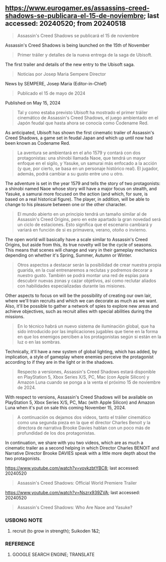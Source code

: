 ## https://www.eurogamer.es/assassins-creed-shadows-se-publicara-el-15-de-noviembre; last accessed: 20240520; from 20240518

> Assassin's Creed Shadows se publicará el 15 de noviembre

Assassin's Creed Shadows is being launched on the 15th of November

> Primer tráiler y detalles de la nueva entrega de la saga de Ubisoft.

The first trailer and details of the new entry to the Ubisoft saga.

> Noticias por Josep Maria Sempere Director

News by SEMPERE, Josep Maria (Editor-in-Chief)

> Publicado el 15 de mayo de 2024

Published on May 15, 2024

> Tal y como estaba previsto Ubisoft ha mostrado el primer tráiler cinemático de Assassin's Creed Shadows, el juego ambientado en el Japón feudal que hasta ahora se conocía como Codename Red.

As anticipated, Ubisoft has shown the first cinematic trailer of Assassin's Creed Shadows, a game set in feudal Japan and which up until now had been known as Codename Red.

> La aventura se ambientará en el año 1579 y contará con dos protagonistas: una shinobi llamada Naoe, que tendrá un mayor enfoque en el sigilo, y Yasuke, un samurai más enfocado a la acción (y que, por cierto, se basa en un personaje histórico real). El jugador, además, podrá cambiar a su gusto entre uno u otro.

The adventure is set in the year 1579 and tells the story of two protagonists: a shinobi named Naoe whose story will have a major focus on stealth, and Yasuke, a samurai more focused on the action (and which, for sure, is based on a real historical figure). The player, in addition, will be able to change to his pleasure between one or the other character.

> El mundo abierto en un principio tendrá un tamaño similar al de Assassin's Creed Origins, pero en este apartado la gran novedad será un ciclo de estaciones. Esto significa que el escenario cambiará y variará en función de si es primavera, verano, otoño o invierno.

The open world will basically have a scale similar to Assassin's Creed Origins, but aside from this, its true novelty will be the cycle of seasons. This means that scenes will change and vary in their gameplay mechanics depending on whether it's Spring, Summer, Autumn or Winter.

> Otros aspectos a destacar serán la posibilidad de crear nuestra propia guarida, en la cual entrenaremos a reclutas y podremos decorar a nuestro gusto. También se podrá montar una red de espías para descubrir nuevas zonas y cazar objetivos, así como reclutar aliados con habilidades especializadas durante las misiones.

Other aspects to focus on will be the possibility of creating our own lair, where we'll train recruits and which we can decorate as much as we want. Also, it'll be possible to gather a network of spies to explore new areas and achieve objectives, such as recruit allies with special abilities during the missions.

> En lo técnico habrá un nuevo sistema de iluminación global, que ha sido introducido por las implicaciones jugables que tiene en la forma en que los enemigos perciben a los protagonistas según si están en la luz o en las sombras.

Technically, it'll have a new system of global lighting, which has added, by implication, a style of gameplay where enemies perceive the protagonist according to if they are in the light or in the shadows.

> Respecto a versiones, Assassin's Creed Shadows estará disponible en PlayStation 5, Xbox Series X/S, PC, Mac (con Apple Silicon) y Amazon Luna cuando se ponga a la venta el próximo 15 de noviembre de 2024.

With respect to versions, Assassin's Creed Shadows will be available on PlayStation 5, Xbox Series X/S, PC, Mac (with Apple Silicon) and Amazon Luna when it's put on sale this coming November 15, 2024.

> A continuación os dejamos dos vídeos, tanto el tráiler cinemático como una segunda pieza en la que el director Charles Benoit y la directora de narrativa Brooke Davies hablan con un poco más de profundidad de los dos protagonistas. 

In continuation, we share with you two videos, which are as much a cinematic trailer as a second helping in which Director Charles BENOIT and Narrative Director Brooke DAVIES speak with a little more depth about the two protagonists.

https://www.youtube.com/watch?v=vovkzbtYBC8; last accessed: 20240520

> Assassin's Creed Shadows: Official World Premiere Trailer 

https://www.youtube.com/watch?v=Nszrx939ZVA; last accessed: 20240520

> Assassin's Creed Shadows: Who Are Naoe and Yasuke? 

### USBONG NOTE

1) recruit (to grow in strength); Suikoden 1&2;

### REFERENCE

1) GOOGLE SEARCH ENGINE; TRANSLATE